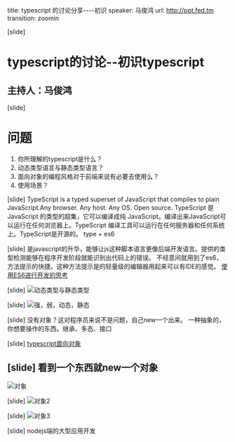 title: typescript 的讨论分享----初识
speaker: 马俊鸿 
url: http://ppt.fed.tm
transition: zoomin

[slide]

# typescript的讨论--初识typescript
## 主持人：马俊鸿

[slide]
# 问题
1. 你所理解的typescript是什么？
2. 动态类型语言与静态类型语言？
3. 面向对象的编程风格对于前端来说有必要去使用么？
4. 使用场景？

[slide]
TypeScript is a typed superset of JavaScript that compiles to plain JavaScript.Any browser. Any host. Any OS. Open source.
TypeScript 是 JavaScript 的类型的超集，它可以编译成纯 JavaScript。编译出来JavaScript可以运行在任何浏览器上。TypeScript 编译工具可以运行在任何服务器和任何系统上。TypeScript是开源的。
type + es6

[slide]
是javascript的升华，能够让js这种脚本语言更像后端开发语言。提供的类型检测能够在程序开发阶段就能识别出代码上的错误。
不经意间就用到了es6，方法提示的快捷。这种方法提示是的轻量级的编辑器用起来可以有IDE的感觉。
[使用ES6进行开发的思考](http://efe.baidu.com/blog/es6-develop-overview/)

[slide]
![动态类型与静态类型](/assets/typescript/type.png)

[slide]
![强，弱，动态，静态](/assets/typescript/type2.png)

[slide]
没有对象？这对程序员来说不是问题，自己new一个出来。
一种抽象的，你想要操作的东西。继承、多态、接口

[slide]
[typescript面向对象](https://zhuanlan.zhihu.com/p/26567994)

[slide]
看到一个东西就new一个对象
---
![对象](/assets/typescript/duixiang1.png)

[slide]
![对象2](/assets/typescript/duixiang2.png)

[slide]
![对象3](/assets/typescript/duixiang3.png)

[slide]
nodejs端的大型应用开发
